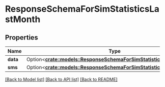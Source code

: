# ResponseSchemaForSimStatisticsLastMonth

## Properties

Name | Type | Description | Notes
------------ | ------------- | ------------- | -------------
**data** | Option<[**crate::models::ResponseSchemaForSimStatisticsLastMonthData**](Response_schema_for_SIM_Statistics_last_month_data.md)> |  | [optional]
**sms** | Option<[**crate::models::ResponseSchemaForSimStatisticsLastMonthData**](Response_schema_for_SIM_Statistics_last_month_data.md)> |  | [optional]

[[Back to Model list]](../README.md#documentation-for-models) [[Back to API list]](../README.md#documentation-for-api-endpoints) [[Back to README]](../README.md)


